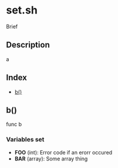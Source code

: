# set.sh

Brief

## Description

a

## Index

* [b()](#b)

## b()

func b

### Variables set

* **FOO** (int): Error code if an erorr occured
* **BAR** (array): Some array thing
